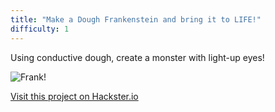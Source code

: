 ```yaml
---
title: "Make a Dough Frankenstein and bring it to LIFE!"
difficulty: 1
---
```


Using conductive dough, create a monster with light-up eyes!

![Frank!](/projects/frank.png)

[Visit this project on Hackster.io](https://www.hackster.io/agent-hawking-1/create-a-frankenstein-out-of-conductive-dough-299072)